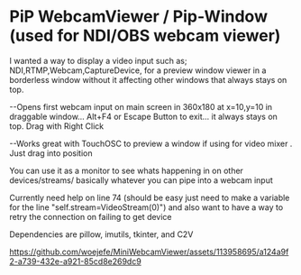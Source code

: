 # PiP WebcamViewer / Pip-Window (used for NDI/OBS webcam viewer)

I wanted a way to display a video input such as; NDI,RTMP,Webcam,CaptureDevice, for a preview window viewer in a borderless window without it affecting other windows that always stays on top.

  --Opens first webcam input on main screen in 360x180 at x=10,y=10 in draggable window... Alt+F4 or Escape Button to exit... it always stays on top. Drag with Right Click
  
  --Works great with TouchOSC to preview a window if using for video mixer . Just drag into position

You can use it as a monitor to see whats happening in on other devices/streams/ basically whatever you can pipe into a webcam input


Currently need help on line 74 (should be easy just need to make a variable for the line "self.stream=VideoStream(0)") and also want to have a way to retry the connection on failing to get device 

Dependencies are pillow, imutils, tkinter, and C2V 













https://github.com/woejefe/MiniWebcamViewer/assets/113958695/a124a9f2-a739-432e-a921-85cd8e269dc9

